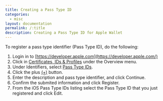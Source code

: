 ```yaml
---
title: Creating a Pass Type ID
categories:
  - misc
layout: documentation
permalink: /:title
description: Creating a Pass Type ID for Apple Wallet
---
```


To register a pass type identifier (Pass Type ID), do the following:

1. Login in to [https://developer.apple.com](https://developer.apple.com/)
2. Click in [Certificates, IDs & Profiles](https://developer.apple.com/account/) under the Overview menu.
3. Under Identifiers, select [Pass Type IDs](https://developer.apple.com/account/ios/identifier/passTypeId).
4. Click the plus [(+)](https://developer.apple.com/account/ios/identifier/passTypeId/create) button.
5. Enter the description and pass type identifier, and click Continue.
6. Confirm the submited information and click Register.
7. From the iOS Pass Type IDs listing select the Pass Type ID that you just registered and click Edit.
